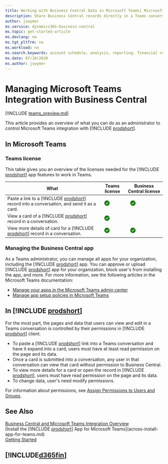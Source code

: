 ```yaml
---
title: Working with Business Central Data in Microsoft Teams| Microsoft Docs
description: Share Business Central records directly in a Teams conversation.
author: jswymer
ms.service: dynamics365-business-central
ms.topic: get-started-article
ms.devlang: na
ms.tgt_pltfrm: na
ms.workload: na
ms.search.keywords: account schedule, analysis, reporting, financial report, business intelligence, KPI
ms.date: 07/10/2020
ms.author: jswymer
---
```


# Managing Microsoft Teams Integration with Business Central

[!INCLUDE [teams_preview.md](includes/teams_preview.md)]

This article provides an overview of what you can do as an administrator to control Microsoft Teams integration with [!INCLUDE [prodshort](includes/prodshort.md)].

## In Microsoft Teams

### Teams license

This table gives you an overview of the licenses needed for the [!INCLUDE [prodshort](includes/prodshort.md)] app features to work in Teams.

|What|Teams license|Business Central license|
|----|---|---|
|Paste a link to a [!INCLUDE [prodshort](includes/prodshort.md)] record into a conversation, and send it as a card.|![check](media/check.png "check")|![check](media/check.png "check")|
|View a card of a [!INCLUDE [prodshort](includes/prodshort.md)] record in a conversation.|![check](media/check.png "check")||
|View more details of card for a [!INCLUDE [prodshort](includes/prodshort.md)] record in a conversation.|![check](media/check.png "check")|![check](media/check.png "check")|

### Managing the Business Central app

As a Teams administrator, you can manage all apps for your organization, including the [!INCLUDE [prodshort](includes/prodshort.md)] app. You can approve or upload [!INCLUDE [prodshort](includes/prodshort.md)] app for your organization, block user's from installing the app, and more. For more information, see the following articles in the Microsoft Teams documentation:

- [Manage your apps in the Microsoft Teams admin center](https://docs.microsoft.com/MicrosoftTeams/manage-apps)
- [Manage app setup policies in Microsoft Teams](https://docs.microsoft.com/microsoftteams/teams-app-setup-policies)

## In [!INCLUDE [prodshort](includes/prodshort.md)]

For the most part, the pages and data that users can view and edit in a Teams conversation is controlled by their permissions in [!INCLUDE [prodshort](includes/prodshort.md)] client.

- To paste a [!INCLUDE [prodshort](includes/prodshort.md)] link into a Teams conversation and have it expand into a card, users must have at least read permission on the page and its data.
- Once a card is submitted into a conversation, any user in that conversation can view that card without permission to Business Central.
- To view more details for a card or open the record in [!INCLUDE [prodshort](includes/prodshort.md)], users must have read permission on the page and its data.
- To change data, user's need modify permissions.

For information about permissions, see [Assign Permissions to Users and Groups](ui-define-granular-permissions.md).

## See Also
[Business Central and Microsoft Teams Integration Overview](across-teams-overview.md)  
[Install the [!INCLUDE [prodshort](includes/prodshort.md)] App for Microsoft Teams](across-install-app-for-teams.md)  
[Getting Started](product-get-started.md)  

## [!INCLUDE[d365fin](includes/free_trial_md.md)]  
